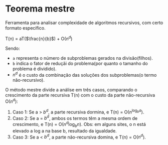 # Teorema mestre
Ferramenta para analisar complexidade de algoritmos recursivos, com certo formato específico.

T(n) = aT($\frac{n}{b}$) + O($n^d$)

Sendo:
 - `a` representa o número de subproblemas gerados na divisão(filhos).
 - `b` indica o fator de reduçãi do problema(por quanto o tamanho do problema é dividido).
 - $n^d$  é o custo da combinação das soluções dos subproblemas(o termo não-recursivo).
  
O método mestre divide a análise em três casos, comparando o crescimento da parte recursiva T(n) com o custo da parte não-recursiva O($n^d$):
   
  1. Caso 1: Se a > $b^d$, a parte recursiva dormina, e T(n) = O($n^{\log_b a}$).
  2. Caso 2: Se a = $b^d$, ambos os termos têm a mesma ordem de crescimento, e T(n) = O($n^d\log_b n$). Obs: em alguns sites, o n está elevado a log a na base b, resultado da igualdade.
  3. Caso 3: Se a < $b^d$, a parte não-recursiva domina, e T(n) = O($n^d$).

